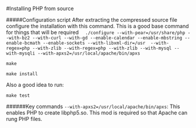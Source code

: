 #Installing PHP from source

#####Configuration script
After extracting the compressed source file configure the installation with this command. This is a good base command for things that will be required
`  ./configure --with-pear=/usr/share/php --with-bz2 --with-curl --with-gd --enable-calendar --enable-mbstring --enable-bcmath --enable-sockets --with-libxml-dir=/usr  --with-regex=php --with-zlib --with-regex=php --with-zlib --with-mysql --with-mysqli --with-apxs2=/usr/local/apache/bin/apxs`

`make`

`make install`

Also a good idea to run:

`make test`


######Key commands
`--with-apxs2=/usr/local/apache/bin/apxs`: This enables PHP to create libphp5.so. This mod is required so that Apache can rung PHP files. 